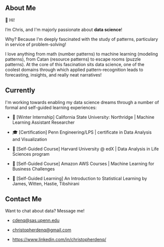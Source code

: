 ## About Me

👋 Hi! 

I’m Chris, and I'm majorly passionate about **data science**!

Why? Because I'm deeply fascinated with the study of patterns, particulary in service of problem-solving!

I love anything from math (number patterns) to machine learning (modeling patterns), from Catan (resource patterns) to escape rooms (puzzle patterns). At the core of this fascination sits data science, one of the coolest domains through which applied pattern-recognition leads to forecasting, insights, and really neat narratives!

## Currently
I'm working towards enabling my data science dreams through a number of formal and self-guided learning experiences:

- 🧪 [Winter Internship] California State University: Northridge | Machine Learning Assistant Researcher

- 🎓 [Certification] Penn Engineering/LPS | certificate in Data Analysis and Visualization

- 🌱 [Self-Guided Course] Harvard University @ edX | Data Analysis in Life Sciences program

- 🌱 [Self-Guided Course] Amazon AWS Courses | Machine Learning for Business Challenges

- 📘 [Self-Guided Learning] An Introduction to Statistical Learning by James, Witten, Hastie, Tibshirani

## Contact Me
Want to chat about data? Message me!

   - cdenq@sas.upenn.edu
    
   - christopherdenq@gmail.com
   
   - https://www.linkedin.com/in/christopherdenq/
